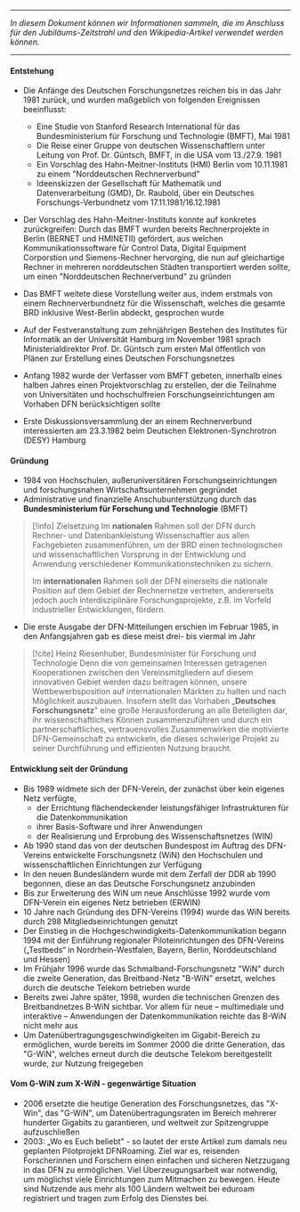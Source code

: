 ***

*In diesem Dokument können wir Informationen sammeln, die im Anschluss für den Jubiläums-Zeitstrahl und den Wikipedia-Artikel verwendet werden können.*

***
#### Entstehung
- Die Anfänge des Deutschen Forschungsnetzes reichen bis in das Jahr 1981 zurück, und wurden maßgeblich von folgenden Ereignissen beeinflusst:
	- Eine Studie von Stanford Research International für das Bundesministerium für Forschung und Technologie (BMFT), Mai 1981
	- Die Reise einer Gruppe von deutschen Wissenschaftlern unter Leitung von Prof. Dr. Güntsch, BMFT, in die USA vom 13./27.9. 1981
	- Ein Vorschlag des Hahn-Meitner-Instituts (HMI) Berlin vom 10.11.1981 zu einem "Norddeutschen Rechnerverbund"
	- Ideenskizzen der Gesellschaft für Mathematik und Datenverarbeitung (GMD), Dr. Raubold, über ein Deutsches Forschungs-Verbundnetz vom 17.11.1981/16.12.1981

- Der Vorschlag des Hahn-Meitner-Instituts konnte auf konkretes zurückgreifen: Durch das BMFT wurden bereits Rechnerprojekte in Berlin (BERNET und HMINETII) gefördert, aus welchen Kommunikationssoftware für Control Data, Digital Equipment Corporstion und Siemens-Rechner hervorging, die nun auf gleichartige Rechner in mehreren norddeutschen Städten transportiert werden sollte, um einen "Norddeutschen Rechnerverbund" zu gründen
- Das BMFT weitete diese Vorstellung weiter aus, indem erstmals von einem Rechnerverbundnetz für die Wissenschaft, welches die gesamte BRD inklusive West-Berlin abdeckt, gesprochen wurde
- Auf der Festveranstaltung zum zehnjährigen Bestehen des Institutes für Informatik an der Universität Hamburg im November 1981 sprach Ministerialdirektor Prof. Dr. Güntsch zum ersten Mal öffentlich von Plänen zur Erstellung eines Deutschen Forschungsnetzes
- Anfang 1982 wurde der Verfasser vom BMFT gebeten, innerhalb eines halben Jahres einen Projektvorschlag zu erstellen, der die Teilnahme von Universitäten und hochschulfreien Forschungseinrichtungen am Vorhaben DFN berücksichtigen sollte
- Erste Diskussionsversammlung der an einem Rechnerverbund interessierten am 23.3.1982 beim Deutschen Elektronen-Synchrotron (DESY) Hamburg

#### Gründung
- 1984 von Hochschulen, außeruniversitären Forschungseinrichtungen und forschungsnahen Wirtschaftsunternehmen gegründet
- Administrative und finanzielle Anschubunterstützung durch das **Bundesministerium für Forschung und Technologie** (BMFT)

> [!info] Zielsetzung
> Im **nationalen** Rahmen soll der DFN durch Rechner- und Datenbankleistung Wissenschaftler aus allen Fachgebieten zusammenführen, um der BRD einen technologischen und wissenschaftlichen Vorsprung in der Entwicklung und Anwendung verschiedener Kommunikationstechniken zu sichern.
> 
> Im **internationalen** Rahmen soll der DFN einerseits die nationale Position auf dem Gebiet der Rechnernetze vertreten, andererseits jedoch auch interdisziplinäre Forschungsprojekte, z.B. im Vorfeld industrieller Entwicklungen, fördern.

- Die erste Ausgabe der DFN-Mitteilungen erschien im Februar 1985, in den Anfangsjahren gab es diese meist drei- bis viermal im Jahr

> [!cite] Heinz Riesenhuber, Bundesminister für Forschung und Technologie
> Denn die von gemeinsamen Interessen getragenen Kooperationen zwischen den Vereinsmitgliedern auf diesem innovativen Gebiet werden dazu beitragen können, unsere Wettbewerbsposition auf internationalen Märkten zu halten und nach Möglichkeit auszubauen. Insofern stellt das Vorhaben „**Deutsches Forschungsnetz**" eine große Herausforderung an alle Beteiligten dar, ihr wissenschaftliches Können zusammenzuführen und durch ein partnerschaftliches, vertrauensvolles Zusammenwirken die motivierte DFN-Gemeinschaft zu entwickeln, die dieses schwierige Projekt zu seiner Durchführung und effizienten Nutzung braucht.

#### Entwicklung seit der Gründung
- Bis 1989 widmete sich der DFN-Verein, der zunächst über kein eigenes Netz verfügte,
	- der Errichtung flächendeckender leistungsfähiger Infrastrukturen für die Datenkommunikation
	- ihrer Basis-Software und ihrer Anwendungen
	- der Realisierung und Erprobung des Wissenschaftsnetzes (WIN)
- Ab 1990 stand das von der deutschen Bundespost im Auftrag des DFN-Vereins entwickelte Forschungsnetz (WiN) den Hochschulen und wissenschaftlichen Einrichtungen zur Verfügung
- In den neuen Bundesländern wurde mit dem Zerfall der DDR ab 1990 begonnen, diese an das Deutsche Forschungsnetz anzubinden
- Bis zur Erweiterung des WiN um neue Anschlüsse 1992 wurde vom DFN-Verein ein eigenes Netz betrieben (ERWIN)
- 10 Jahre nach Gründung des DFN-Vereins (1994) wurde das WiN bereits durch 298 Mitgliedseinrichtungen genutzt
- Der Einstieg in die Hochgeschwindigkeits-Datenkommunikation begann 1994 mit der Einführung regionaler Piloteinrichtungen des DFN-Vereins („Testbeds“ in Nordrhein-Westfalen, Bayern, Berlin, Norddeutschland und Hessen)
- Im Frühjahr 1996 wurde das Schmalband-Forschungsnetz "WiN" durch die zweite Generation, das Breitband-Netz "B-WiN" ersetzt, welches durch die deutsche Telekom betrieben wurde
- Bereits zwei Jahre später, 1998, wurden die technischen Grenzen des Breitbandnetzes B-WiN sichtbar. Vor allem für neue – multimediale und interaktive – Anwendungen der Datenkommunikation reichte das B-WiN nicht mehr aus
- Um Datenübertragungsgeschwindigkeiten im Gigabit-Bereich zu ermöglichen, wurde bereits im Sommer 2000 die dritte Generation, das "G-WiN", welches erneut durch die deutsche Telekom bereitgestellt wurde, zur Nutzung freigegeben

#### Vom G-WiN zum X-WiN - gegenwärtige Situation
- 2006 ersetzte die heutige Generation des Forschungsnetzes, das "X-Win", das "G-WiN", um Datenübertragungsraten im Bereich mehrerer hunderter Gigabits zu garantieren, und weltweit zur Spitzengruppe aufzuschließen
- 2003: „Wo es Euch beliebt" - so lautet der erste Artikel zum damals neu geplanten Pilotprojekt DFNRoaming. Ziel war es, reisenden Forscherinnen und Forschern einen einfachen und sicheren Netzzugang in das DFN zu ermöglichen. Viel Überzeugungsarbeit war notwendig, um möglichst viele Einrichtungen zum Mitmachen zu bewegen. Heute sind Nutzende aus mehr als 100 Ländern weltweit bei eduroam registriert und tragen zum Erfolg des Dienstes bei.